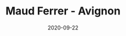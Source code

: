 ---
title: Maud Ferrer - Avignon
date: 2020-09-22
description: Description à compléter.
featured_image: /assets/img/testimonials/maud-ferrer/01.jpeg
testimonial:
    buyer:
        fullname: Maud Ferrer
        firstname: Maud
    project_type: achat
    city: Avignon
    comment: Frederique a su trouver le bien de mes rêves. Top :) elle nous accompagne, est vraiment disponible, nous rend la vie plus facile! Je recommande a 100% 🙏🏻
    answer: 
    platform: Google My Business
    link: https://g.co/kgs/xUnH6u8
images:
    - url: /assets/img/testimonials/maud-ferrer/01.jpeg
    - url: /assets/img/testimonials/maud-ferrer/02.jpeg
    - url: /assets/img/testimonials/maud-ferrer/03.jpeg
---